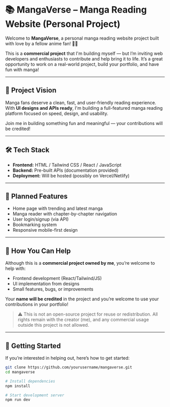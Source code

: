 # 📚 MangaVerse – Manga Reading Website (Personal Project)

Welcome to **MangaVerse**, a personal manga reading website project built with love by a fellow anime fan! 🎌✨

This is a **commercial project** that I'm building myself — but I’m inviting web developers and enthusiasts to contribute and help bring it to life. It’s a great opportunity to work on a real-world project, build your portfolio, and have fun with manga!

---

## 🚀 Project Vision

Manga fans deserve a clean, fast, and user-friendly reading experience. With **UI designs and APIs ready**, I'm building a full-featured manga reading platform focused on speed, design, and usability.

Join me in building something fun and meaningful — your contributions will be credited!

---

## 🛠️ Tech Stack

- **Frontend:** HTML / Tailwind CSS / React / JavaScript
- **Backend:** Pre-built APIs (documentation provided)
- **Deployment:** Will be hosted (possibly on Vercel/Netlify)

---

## 🌟 Planned Features

- Home page with trending and latest manga
- Manga reader with chapter-by-chapter navigation
- User login/signup (via API)
- Bookmarking system
- Responsive mobile-first design

---

## 🤝 How You Can Help

Although this is a **commercial project owned by me**, you’re welcome to help with:
- Frontend development (React/Tailwind/JS)
- UI implementation from designs
- Small features, bugs, or improvements

Your **name will be credited** in the project and you’re welcome to use your contributions in your portfolio!

> ⚠️ This is not an open-source project for reuse or redistribution. All rights remain with the creator (me), and any commercial usage outside this project is not allowed.

---

## 🧩 Getting Started

If you’re interested in helping out, here’s how to get started:

```bash
git clone https://github.com/yourusername/mangaverse.git
cd mangaverse

# Install dependencies
npm install

# Start development server
npm run dev
